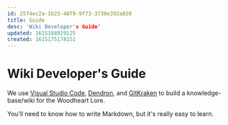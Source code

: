 ```yaml
---
id: 25f4ec2a-1b23-48f9-9f73-3730e392a020
title: Guide
desc: 'Wiki Developer's Guide'
updated: 1615188929125
created: 1615175178151
---
```

# Wiki Developer's Guide

We use [Visual Studio Code](https://code.visualstudio.com/), [Dendron](https://dendron.so/), and [GitKraken](https://www.gitkraken.com/) to build a knowledge-base/wiki for the Woodheart Lore.

You'll need to know how to write Markdown, but it's really easy to learn.